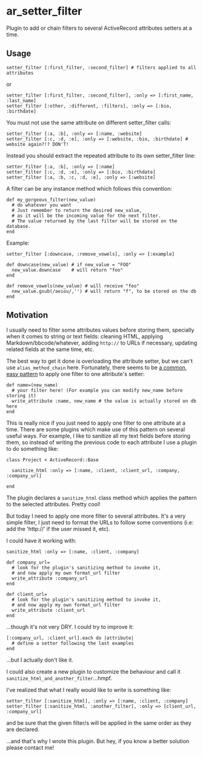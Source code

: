 ar\_setter\_filter
================

Plugin to add or chain filters to several ActiveRecord attributes setters at a time.

Usage
-----

    setter_filter [:first_filter, :second_filter] # filters applied to all attributes
    
or

    setter_filter [:first_filter, :second_filter], :only => [:first_name, :last_name]
    setter_filter [:other, :different, :filters], :only => [:bio, :birthdate]

You must not use the same attribute on different setter_filter calls:

    setter_filter [:a, :b], :only => [:name, :website]
    setter_filter [:c, :d, :e], :only => [:website, :bio, :birthdate] # website again?!? DON'T!

Instead you should extract the repeated attribute to its own setter_filter line:

    setter_filter [:a, :b], :only => [:name]
    setter_filter [:c, :d, :e], :only => [:bio, :birthdate]
    setter_filter [:a, :b, :c, :d, :e], :only => [:website]

A filter can be any instance method which follows this convention:

    def my_gorgeous_filter(new_value)
      # do whatever you want
      # Just remember to return the desired new_value, 
      # as it will be the incoming value for the next filter.
      # The value returned by the last filter will be stored on the database.
    end

Example:

    setter_filter [:downcase, :remove_vowels], :only => [:example]
  
    def downcase(new_value) # if new_value = "FOO"
      new_value.downcase    # will return "foo"
    end
  
    def remove_vowels(new_value) # will receive "foo"
      new_value.gsub(/aeiou/,'') # will return "f", to be stored on the db
    end

Motivation
----------

I usually need to filter some attributes values before storing them, specially 
when it comes to string or text fields: cleaning HTML, applying Markdown/bbcode/whatever, 
adding `http://` to URLs if necessary, updating related fields at the same time, etc.

The best way to get it done is overloading the attribute setter, but we can't use `alias_method_chain` here. 
Fortunately, there seems to be [a common, easy pattern](http://adam.blog.heroku.com/past/2007/11/13/2007111322303440307/) 
to apply one filter to one attribute's setter:

    def name=(new_name)
      # your filter here! (For example you can modify new_name before storing it)
      write_attribute :name, new_name # the value is actually stored on db here
    end

This is really nice if you just need to apply one filter to one attribute at a time. There are some
plugins which make use of this pattern on several useful ways. For example, I like to sanitize all my
text fields before storing them, so instead of writing the previous code to each attribute I use a plugin 
to do something like:

    class Project < ActiveRecord::Base

      sanitize_html :only => [:name, :client, :client_url, :company, :company_url]
    
    end

The plugin declares a `sanitize_html` class method which applies the pattern to the selected attributes. Pretty cool!

But today I need to apply one more filter to several attributes. It's a very simple filter, I just 
need to format the URLs to follow some conventions (i.e: add the 'http://' if the user missed it, etc).

I could have it working with:

    sanitize_html :only => [:name, :client, :company]
    
    def company_url=
      # look for the plugin's sanitizing method to invoke it,
      # and now apply my own format_url filter
      write_attribute :company_url
    end

    def client_url=
      # look for the plugin's sanitizing method to invoke it,
      # and now apply my own format_url filter
      write_attribute :client_url
    end
    
...though it's not very DRY. I could try to improve it:

    [:company_url, :client_url].each do |attribute|
      # define a setter following the last examples
    end

...but I actually don't like it.

I could also create a new plugin to customize the behaviour and call it `sanitize_html_and_another_filter`...hmpf.

I've realized that what I really would like to write is something like:

    setter_filter [:sanitize_html], :only => [:name, :client, :company]
    setter_filter [:sanitize_html, :another_filter], :only => [client_url, :company_url]

and be sure that the given filter/s will be applied in the same order as they are declared.

...and that's why I wrote this plugin. But hey, if you know a better solution please contact me!

